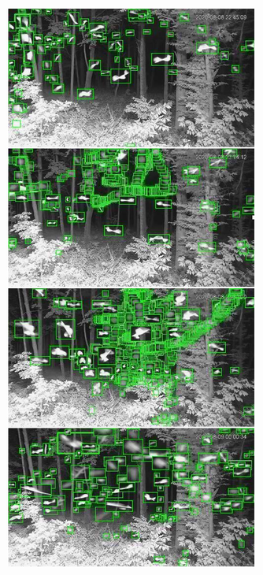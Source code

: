 ![20200808-224346-231351](in/20200808/20200808-224346-231351_0_.jpg)
![20200808-231356-234401](in/20200808/20200808-231356-234401_0_.jpg)
![20200808-234406-000001](in/20200808/20200808-234406-000001_0_.jpg)
![20200809-000006-003011](in/20200809/20200809-000006-003011_0_.jpg)
